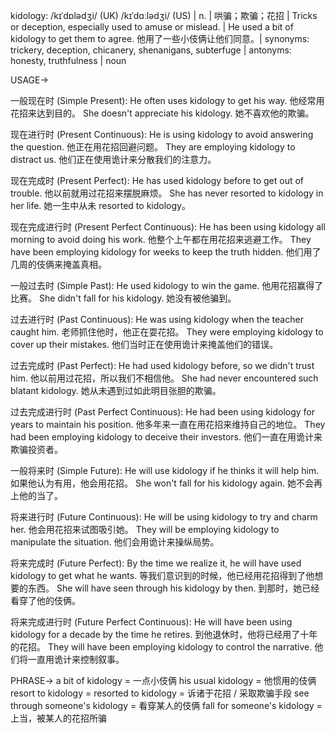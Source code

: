 kidology: /kɪˈdɒlədʒi/ (UK) /kɪˈdɑːlədʒi/ (US) | n. | 哄骗；欺骗；花招 |  Tricks or deception, especially used to amuse or mislead. | He used a bit of kidology to get them to agree. 他用了一些小伎俩让他们同意。| synonyms:  trickery, deception, chicanery, shenanigans, subterfuge | antonyms: honesty, truthfulness | noun

USAGE->

一般现在时 (Simple Present):
He often uses kidology to get his way. 他经常用花招来达到目的。
She doesn't appreciate his kidology. 她不喜欢他的欺骗。

现在进行时 (Present Continuous):
He is using kidology to avoid answering the question. 他正在用花招回避问题。
They are employing kidology to distract us. 他们正在使用诡计来分散我们的注意力。

现在完成时 (Present Perfect):
He has used kidology before to get out of trouble. 他以前就用过花招来摆脱麻烦。
She has never resorted to kidology in her life. 她一生中从未 resorted to kidology。

现在完成进行时 (Present Perfect Continuous):
He has been using kidology all morning to avoid doing his work. 他整个上午都在用花招来逃避工作。
They have been employing kidology for weeks to keep the truth hidden. 他们用了几周的伎俩来掩盖真相。

一般过去时 (Simple Past):
He used kidology to win the game. 他用花招赢得了比赛。
She didn't fall for his kidology. 她没有被他骗到。

过去进行时 (Past Continuous):
He was using kidology when the teacher caught him. 老师抓住他时，他正在耍花招。
They were employing kidology to cover up their mistakes. 他们当时正在使用诡计来掩盖他们的错误。

过去完成时 (Past Perfect):
He had used kidology before, so we didn't trust him. 他以前用过花招，所以我们不相信他。
She had never encountered such blatant kidology. 她从未遇到过如此明目张胆的欺骗。

过去完成进行时 (Past Perfect Continuous):
He had been using kidology for years to maintain his position. 他多年来一直在用花招来维持自己的地位。
They had been employing kidology to deceive their investors. 他们一直在用诡计来欺骗投资者。

一般将来时 (Simple Future):
He will use kidology if he thinks it will help him. 如果他认为有用，他会用花招。
She won't fall for his kidology again. 她不会再上他的当了。

将来进行时 (Future Continuous):
He will be using kidology to try and charm her. 他会用花招来试图吸引她。
They will be employing kidology to manipulate the situation. 他们会用诡计来操纵局势。

将来完成时 (Future Perfect):
By the time we realize it, he will have used kidology to get what he wants. 等我们意识到的时候，他已经用花招得到了他想要的东西。
She will have seen through his kidology by then. 到那时，她已经看穿了他的伎俩。

将来完成进行时 (Future Perfect Continuous):
He will have been using kidology for a decade by the time he retires. 到他退休时，他将已经用了十年的花招。
They will have been employing kidology to control the narrative. 他们将一直用诡计来控制叙事。


PHRASE->
a bit of kidology = 一点小伎俩
his usual kidology = 他惯用的伎俩
resort to kidology =  resorted to kidology = 诉诸于花招 / 采取欺骗手段
see through someone's kidology = 看穿某人的伎俩
fall for someone's kidology = 上当，被某人的花招所骗
